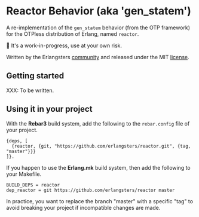 # Reactor Behavior (aka 'gen_statem')

A re-implementation of the `gen_statem` behavior (from the OTP framework) for
the OTPless distribution of Erlang, named `reactor`.

:construction: It's a work-in-progress, use at your own risk.

Written by the Erlangsters [community](https://www.erlangsters.org/) and
released under the MIT [license](/https://opensource.org/license/mit).

## Getting started

XXX: To be written.

## Using it in your project

With the **Rebar3** build system, add the following to the `rebar.config` file
of your project.

```
{deps, [
  {reactor, {git, "https://github.com/erlangsters/reactor.git", {tag, "master"}}}
]}.
```

If you happen to use the **Erlang.mk** build system, then add the following to
your Makefile.

```
BUILD_DEPS = reactor
dep_reactor = git https://github.com/erlangsters/reactor master
```

In practice, you want to replace the branch "master" with a specific "tag" to
avoid breaking your project if incompatible changes are made.
